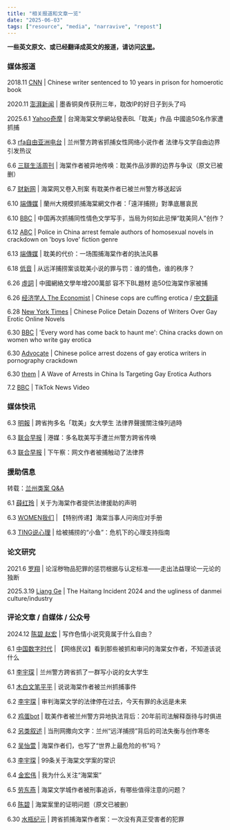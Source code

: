 ```yaml
---
title: "相关报道和文章一览" 
date: "2025-06-03"
tags: ["resource", "media", "narravive", "repost"] 
---
```


**一些英文原文、或已经翻译成英文的报道，请访问[这里](https://freewriters-haitang.github.io/english/posts/000015-reports/)。**

### 媒体报道

2018.11 [CNN](https://www.cnn.com/2018/11/19/china/chinese-erotic-fiction-writer-prison-intl/index.html) | Chinese writer sentenced to 10 years in prison for homoerotic book

2020.11 [澎湃新闻](https://www.thepaper.cn/newsDetail_forward_9990370) | 墨香铜臭传获刑三年，耽改IP的好日子到头了吗

2025.6.1 [Yahoo奇摩](https://tw.news.yahoo.com/%E5%8F%B0%E7%81%A3%E6%B5%B7%E6%A3%A0%E6%96%87%E5%AD%B8%E7%B6%B2%E7%AB%99%E7%99%BC%E8%A1%A8bl%E3%80%8C%E8%80%BD%E7%BE%8E%E3%80%8D%E4%BD%9C%E5%93%81-%E4%B8%AD%E5%9C%8B%E9%80%BE50%E5%90%8D%E4%BD%9C%E5%AE%B6%E9%81%AD%E6%8A%93%E6%8D%95-044506668.html) | 台灣海棠文學網站發表BL「耽美」作品 中國逾50名作家遭抓捕

6.3 [rfa自由亚洲电台](https://www.rfa.org/mandarin/shehui/2025/06/03/china-gay-literature-writer-literature/) | 兰州警方跨省抓捕女性网络小说作者 法律与文学自由边界引发热议

6.6 [三联生活周刊](https://freewriters-haitang.github.io/posts/000130-lifeweek/) | 海棠作者被异地传唤：耽美作品涉罪的边界与争议（原文已被删）

6.7 [财新网](https://freewriters-haitang.github.io/posts/000270-caixin/) | 海棠网又卷入刑案 有耽美作者已被兰州警方移送起诉

6.10 [端傳媒](https://freewriters-haitang.github.io/posts/000310-theinitium/) | 蘭州大規模抓捕海棠網文作者：「遠洋捕撈」對準底層哀民

6.10 [BBC](https://freewriters-haitang.github.io/posts/000300-bbc/) | 中国再次抓捕同性情色文学写手，当局为何如此忌惮“耽美同人”创作？

6.12 [ABC](https://www.abc.net.au/news/2025-06-12/police-in-china-arrest-female-writers-over-homosexual-novels/105403258) | Police in China arrest female authors of homosexual novels in crackdown on 'boys love' fiction genre

6.13 [端傳媒](https://freewriters-haitang.github.io/posts/000380-theinitium/) | 耽美的代价：一场围捕海棠作者的执法风暴

6.18 [低音](https://freewriters-haitang.github.io/posts/000420-voiceless/) | 从远洋捕捞案谈耽美小说的罪与罚：谁的情色，谁的秩序？

6.26 [虛詞](https://freewriters-haitang.github.io/posts/000430-p-articles/) | 中國網絡文學年增200萬部 容不下BL題材 逾50位海棠作家被捕

6.26 [经济学人 The Economist](https://freewriters-haitang.github.io/english/posts/000480-economist/) | Chinese cops are cuffing erotica / [中文翻译](https://freewriters-haitang.github.io/posts/000480-economist/)

6.28 [New York Times](https://www.nytimes.com/2025/06/28/world/asia/china-boys-love-women.html) | Chinese Police Detain Dozens of Writers Over Gay Erotic Online Novels

6.30 [BBC](https://freewriters-haitang.github.io/english/posts/000450-bbc/) | 'Every word has come back to haunt me': China cracks down on women who write gay erotica

6.30 [Advocate](https://freewriters-haitang.github.io/english/posts/000460-advocate/) | Chinese police arrest dozens of gay erotica writers in pornography crackdown

6.30 [them](https://freewriters-haitang.github.io/english/posts/000470-them/) | A Wave of Arrests in China Is Targeting Gay Erotica Authors

7.2 [BBC](https://www.tiktok.com/@bbcnews/video/7522133239092366614) | TikTok News Video

### 媒体快讯

6.3 [明報](https://news.mingpao.com/pns/%E4%B8%AD%E5%9C%8B/article/20250603/s00013/1748887620659) | 跨省拘多名「耽美」女大學生 法律界聲援關注條列過時

6.3 [联合早报](https://www.zaobao.com.sg/realtime/china/story20250603-6549984) | 港媒：多名耽美写手遭兰州警方跨省传唤

6.3 [联合早报](https://www.zaobao.com.sg/realtime/china/story20250603-6553418) | 下午察：网文作者被捕触动了法律界

### 援助信息

转载：[兰州类案 Q&A](https://freewriters-haitang.github.io/posts/000290-lawyer-qa/)

6.1 [薛红玲](https://chinadigitaltimes.net/chinese/718544.html) | 关于为海棠作者提供法律援助的声明

6.3 [WOMEN我们](https://freewriters-haitang.github.io/posts/000040-women/) | 【特别传递】海棠当事人问询应对手册

6.3 [TING说心理](https://mp.weixin.qq.com/s/lwihBtM7JMT6Xt5NnvBihw) | 给被捕捞的“小鱼”：危机下的心理支持指南

### 论文研究

2021.6 [罗翔](https://freewriters-haitang.github.io/posts/000360-luoxiang/) | 论淫秽物品犯罪的惩罚根据与认定标准——走出法益理论一元论的独断

2025.3.19 [Liang Ge](https://freewriters-haitang.github.io/english/posts/000320-liangge/) | The Haitang Incident 2024 and the ugliness of danmei culture/industry

### 评论文章 / 自媒体 / 公众号

2024.12 [陈碧 赵宏](https://freewriters-haitang.github.io/posts/000120-what-freedom/) | 写作色情小说究竟属于什么自由？

6.1 [中国数字时代](https://chinadigitaltimes.net/chinese/718523.html) | 【网络民议】看到那些被抓和审问的海棠女作者，不知道该说什么

6.1 [李宇琛](https://chinadigitaltimes.net/chinese/718536.html) | 兰州警方跨省抓了一群写小说的女大学生

6.1 [木白文笔平平](https://chinadigitaltimes.net/chinese/718566.html) | 说说海棠作者被兰州抓捕事件

6.2 [李宇琛](https://freewriters-haitang.github.io/posts/000350-liyuchen/) | 审判海棠文学的法律停在过去，今天有罪的永远是未来

6.2 [鸡蛋bot](https://chinadigitaltimes.net/chinese/718557.html) | 耽美作者被兰州警方异地执法背后：20年前司法解释亟待与时俱进

6.2 [另类叙述](https://chinadigitaltimes.net/chinese/718570.html) | 当刑网撒向文字：兰州“远洋捕捞”背后的司法失衡与创作寒冬

6.2 [吴怡萱](https://freewriters-haitang.github.io/posts/000100-wuyixuan/) | 海棠作者们，也写了“世界上最危险的书”吗？

6.3 [李宇琛](https://freewriters-haitang.github.io/posts/000340-liyuchen/) | 99条关于海棠文学案的常识

6.4 [金宏伟](https://freewriters-haitang.github.io/posts/000330-jinhongwei/) | 我为什么关注“海棠案”

6.5 [劳东燕](https://freewriters-haitang.github.io/posts/000110-laodongyan/) | 海棠文学城作者被刑事追诉，有哪些值得注意的问题？

6.6 [陈碧](https://freewriters-haitang.github.io/posts/000390-chenbi/) | 海棠案里的证明问题（原文已被删）

6.30 [水瓶纪元](https://freewriters-haitang.github.io/posts/000490-aquariuseras/) | 跨省抓捕海棠作者案：一次没有真正受害者的犯罪
